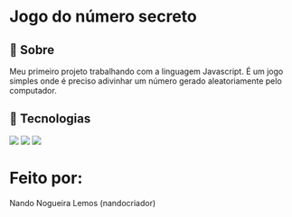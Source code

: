 <h1>Jogo do número secreto</h1>

<h2>🔖 Sobre</h2>
<p>Meu primeiro projeto trabalhando com a linguagem Javascript. É um jogo simples onde é preciso adivinhar um número gerado aleatoriamente pelo computador.</p>

## 🚀 Tecnologias
<div>
  <img src="https://img.shields.io/badge/HTML-239120?style=for-the-badge&logo=html5&logoColor=white">
  <img src="https://img.shields.io/badge/CSS-239120?&style=for-the-badge&logo=css3&logoColor=white">
  <img src="https://img.shields.io/badge/JavaScript-F7DF1E?style=for-the-badge&logo=javascript&logoColor=black">
</div>

# Feito por:
<p>Nando Nogueira Lemos (nandocriador)</p>
